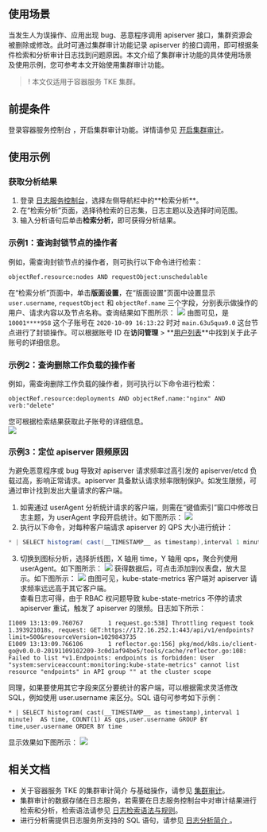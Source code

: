 ## 使用场景 
当发生人为误操作、应用出现 bug、恶意程序调用 apiserver 接口，集群资源会被删除或修改。此时可通过集群审计功能记录 apiserver 的接口调用，即可根据条件检索和分析审计日志找到问题原因。本文介绍了集群审计功能的具体使用场景 及使用示例，您可参考本文开始使用集群审计功能。  



>! 本文仅适用于容器服务 TKE 集群。  

## 前提条件
登录容器服务控制台 ，开启集群审计功能。详情请参见 [开启集群审计](https://cloud.tencent.com/document/product/457/48346#.E5.BC.80.E5.90.AF.E9.9B.86.E7.BE.A4.E5.AE.A1.E8.AE.A1)。  



## 使用示例


### 获取分析结果
1. 登录 [日志服务控制台](https://console.cloud.tencent.com/cls/overview?)，选择左侧导航栏中的**检索分析**。  
2. 在“检索分析”页面，选择待检索的日志集，日志主题以及选择时间范围。  
3. 输入分析语句后单击**检索分析**，即可获得分析结果。  

### 示例1：查询封锁节点的操作者
例如，需查询封锁节点的操作者，则可执行以下命令进行检索：
```
objectRef.resource:nodes AND requestObject:unschedulable
```
在“检索分析”页面中，单击**版面设置**，在“版面设置”页面中设置显示 `user.username`, `requestObject` 和 `objectRef.name` 三个字段，分别表示做操作的用户、请求内容以及节点名称。查询结果如下图所示：
![](https://main.qcloudimg.com/raw/00577669ac93fd7a176cdbb46ba51319.png)
由图可见，是 `10001****958` 这个子账号在 `2020-10-09 16:13:22` 时对 `main.63u5qua9.0` 这台节点进行了封锁操作。可以根据账号 ID 在**访问管理** > **[用户列表](https://console.cloud.tencent.com/cam)**中找到关于此子账号的详细信息。  


### 示例2：查询删除工作负载的操作者
例如，需查询删除工作负载的操作者，则可执行以下命令进行检索：
```
objectRef.resource:deployments AND objectRef.name:"nginx" AND verb:"delete" 
```
您可根据检索结果获取此子账号的详细信息。  
![](https://main.qcloudimg.com/raw/b0ba94551ba1ee2b700f9df559e24f01.png)


### 示例3：定位 apiserver 限频原因

为避免恶意程序或 bug 导致对 apiserver 请求频率过高引发的 apiserver/etcd 负载过高，影响正常请求。apiserver 具备默认请求频率限制保护。如发生限频，可通过审计找到发出大量请求的客户端。  
1. 如需通过 userAgent 分析统计请求的客户端，则需在“键值索引”窗口中修改日志主题，为 userAgent 字段开启统计。如下图所示：
![](https://main.qcloudimg.com/raw/9e2579381976f94156a7d425a490e971.png)
2. 执行以下命令，对每种客户端请求 apiserver 的 QPS 大小进行统计：
```java
* | SELECT histogram( cast(__TIMESTAMP__ as timestamp),interval 1 minute) AS time, COUNT(1) AS qps,userAgent GROUP BY time,userAgent ORDER BY time
```
3. 切换到图标分析，选择折线图，X 轴用 time，Y 轴用 qps，聚合列使用 userAgent。如下图所示：
![](https://main.qcloudimg.com/raw/c88731f3396773f2566885682156ed4d.png)
获得数据后，可点击添加到仪表盘，放大显示。如下图所示：
![](https://main.qcloudimg.com/raw/57c35ba19f84215ca0955410edcd4796.png)
由图可见，kube-state-metrics 客户端对 apiserver 请求频率远远高于其它客户端。  
查看日志可得，由于 RBAC 权问题导致 kube-state-metrics 不停的请求 apiserver 重试，触发了 apiserver 的限频。日志如下所示：
```
I1009 13:13:09.760767       1 request.go:538] Throttling request took 1.393921018s, request: GET:https://172.16.252.1:443/api/v1/endpoints?limit=500&resourceVersion=1029843735
E1009 13:13:09.766106       1 reflector.go:156] pkg/mod/k8s.io/client-go@v0.0.0-20191109102209-3c0d1af94be5/tools/cache/reflector.go:108: Failed to list *v1.Endpoints: endpoints is forbidden: User "system:serviceaccount:monitoring:kube-state-metrics" cannot list resource "endpoints" in API group "" at the cluster scope
```
同理，如果要使用其它字段来区分要统计的客户端，可以根据需求灵活修改 SQL，例如使用 user.username 来区分。SQL 语句可参考如下示例：
```
* | SELECT histogram( cast(__TIMESTAMP__ as timestamp),interval 1 minute)  AS time, COUNT(1) AS qps,user.username GROUP BY time,user.username ORDER BY time
```
显示效果如下图所示：
![](https://main.qcloudimg.com/raw/1cb97218e3c146b4e581604531758195.png)



## 相关文档 
- 关于容器服务 TKE 的集群审计简介 与基础操作，请参见 [集群审计](https://cloud.tencent.com/document/product/457/48346)。  
- 集群审计的数据存储在日志服务，若需要在日志服务控制台中对审计结果进行检索和分析，检索语法请参见 [日志检索语法与规则](https://cloud.tencent.com/document/product/614/47044)。  
- 进行分析需提供日志服务所支持的 SQL 语句，请参见 [日志分析简介 ](https://cloud.tencent.com/document/product/614/44061)。  
